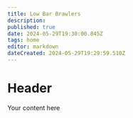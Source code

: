 ```yaml
---
title: Low Bar Brawlers
description: 
published: true
date: 2024-05-29T19:30:00.845Z
tags: home
editor: markdown
dateCreated: 2024-05-29T19:29:59.510Z
---
```


# Header
Your content here